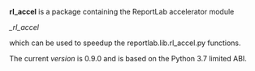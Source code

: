 __rl_accel__ is a package containing the ReportLab accelerator module

_\_rl_accel_

which can be used to speedup the reportlab.lib.rl_accel.py functions.

The current _version_ is 0.9.0 and is based on the Python 3.7 limited ABI.
